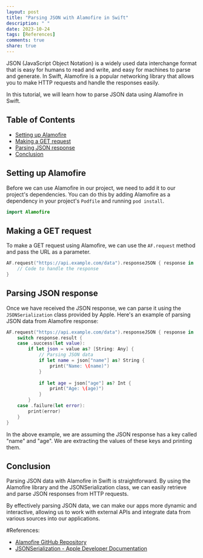 ```yaml
---
layout: post
title: "Parsing JSON with Alamofire in Swift"
description: " "
date: 2023-10-24
tags: [References]
comments: true
share: true
---
```


JSON (JavaScript Object Notation) is a widely used data interchange format that is easy for humans to read and write, and easy for machines to parse and generate. In Swift, Alamofire is a popular networking library that allows you to make HTTP requests and handle the responses easily.

In this tutorial, we will learn how to parse JSON data using Alamofire in Swift.

## Table of Contents
- [Setting up Alamofire](#setting-up-alamofire)
- [Making a GET request](#making-a-get-request)
- [Parsing JSON response](#parsing-json-response)
- [Conclusion](#conclusion)

## Setting up Alamofire

Before we can use Alamofire in our project, we need to add it to our project's dependencies. You can do this by adding Alamofire as a dependency in your project's `Podfile` and running `pod install`.

```swift
import Alamofire
```

## Making a GET request

To make a GET request using Alamofire, we can use the `AF.request` method and pass the URL as a parameter.

```swift
AF.request("https://api.example.com/data").responseJSON { response in
    // Code to handle the response
}
```

## Parsing JSON response

Once we have received the JSON response, we can parse it using the `JSONSerialization` class provided by Apple. Here's an example of parsing JSON data from Alamofire response:

```swift
AF.request("https://api.example.com/data").responseJSON { response in
    switch response.result {
    case .success(let value):
        if let json = value as? [String: Any] {
            // Parsing JSON data
            if let name = json["name"] as? String {
                print("Name: \(name)")
            }
            
            if let age = json["age"] as? Int {
                print("Age: \(age)")
            }
        }
    case .failure(let error):
        print(error)
    }
}
```

In the above example, we are assuming the JSON response has a key called "name" and "age". We are extracting the values of these keys and printing them.

## Conclusion

Parsing JSON data with Alamofire in Swift is straightforward. By using the Alamofire library and the JSONSerialization class, we can easily retrieve and parse JSON responses from HTTP requests.

By effectively parsing JSON data, we can make our apps more dynamic and interactive, allowing us to work with external APIs and integrate data from various sources into our applications.

#References:
- [Alamofire GitHub Repository](https://github.com/Alamofire/Alamofire)
- [JSONSerialization - Apple Developer Documentation](https://developer.apple.com/documentation/foundation/jsonserialization)